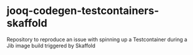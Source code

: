 # jooq-codegen-testcontainers-skaffold
Repository to reproduce an issue with spinning up a Testcontainer during a Jib image build triggered by Skaffold
